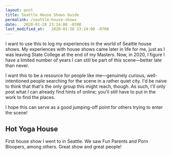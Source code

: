 ```yaml
---
layout: post
title: Seattle House Shows Guide
permalink: /seattle-house-shows
date:   2020-01-28 23:24:00 -0700
last_modified_at:   2020-01-28 23:24:00 -0700
---
```


I want to use this to log my experiences in the world of Seattle house shows.
My experiences with house shows came later in life for me, just as I was leaving State College at the end of my Masters.
Now, in 2020, I figure I have a limited number of years I can still be part of this scene—better late than never.

I want this to be a resource for people like me—genuinely curious, well-intentioned people searching for the scene in a rather quiet city.
I'd be naive to think that that's the only group this might reach, though.
As such, I'll only post what I can already find hints of online; you'll still have to put in the work to find the places.

I hope this can serve as a good jumping-off point for others trying to enter the scene!

## Hot Yoga House

First house show I went to in Seattle.
We saw Fun Parents and Porn Bloopers, among others.
Great show and great people!
